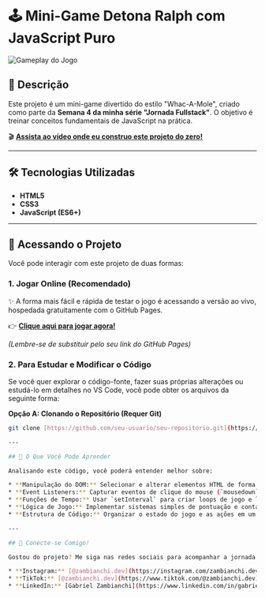 # 🕹️ Mini-Game Detona Ralph com JavaScript Puro

![Gameplay do Jogo](link-para-seu-gif-ou-screenshot.gif)

## 📝 Descrição

Este projeto é um mini-game divertido do estilo "Whac-A-Mole", criado como parte da **Semana 4 da minha série "Jornada Fullstack"**. O objetivo é treinar conceitos fundamentais de JavaScript na prática.

🎬 **[Assista ao vídeo onde eu construo este projeto do zero!](link-para-seu-video-do-tiktok-ou-instagram)**

---

## 🛠️ Tecnologias Utilizadas

* **HTML5**
* **CSS3**
* **JavaScript (ES6+)**

---

## 🚀 Acessando o Projeto

Você pode interagir com este projeto de duas formas:

### 1. Jogar Online (Recomendado)

✨ A forma mais fácil e rápida de testar o jogo é acessando a versão ao vivo, hospedada gratuitamente com o GitHub Pages.

👉 **[Clique aqui para jogar agora!](https://zambianchi-dev.github.io/Detona-Ralph-Game/)**

*(Lembre-se de substituir pelo seu link do GitHub Pages)*

### 2. Para Estudar e Modificar o Código

Se você quer explorar o código-fonte, fazer suas próprias alterações ou estudá-lo em detalhes no VS Code, você pode obter os arquivos da seguinte forma:

**Opção A: Clonando o Repositório (Requer Git)**

```bash
git clone [https://github.com/seu-usuario/seu-repositorio.git](https://github.com/zambianchi-dev/Detona-Ralph-Game.git)

---

## 🧠 O Que Você Pode Aprender

Analisando este código, você poderá entender melhor sobre:

* **Manipulação do DOM:** Selecionar e alterar elementos HTML de forma dinâmica.
* **Event Listeners:** Capturar eventos de clique do mouse (`mousedown`).
* **Funções de Tempo:** Usar `setInterval` para criar loops de jogo e lógica de tempo.
* **Lógica de Jogo:** Implementar sistemas simples de pontuação e contagem regressiva.
* **Estrutura de Código:** Organizar o estado do jogo e as ações em um objeto (`state`).

---

## 👋 Conecte-se Comigo!

Gostou do projeto? Me siga nas redes sociais para acompanhar a jornada e ver mais conteúdos como este!

* **Instagram:** [@zambianchi.dev](https://instagram.com/zambianchi.dev)
* **TikTok:** [@zambianchi.dev](https://www.tiktok.com/@zambianchi.dev)
* **LinkedIn:** [Gabriel Zambianchi](https://www.linkedin.com/in/gabriel-zambianchi/)
